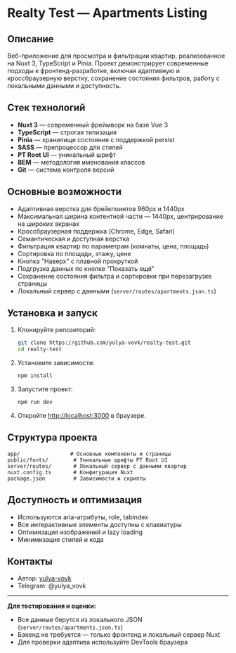 # Realty Test — Apartments Listing

## Описание

Веб-приложение для просмотра и фильтрации квартир, реализованное на Nuxt 3, TypeScript и Pinia. Проект демонстрирует современные подходы к фронтенд-разработке, включая адаптивную и кроссбраузерную верстку, сохранение состояния фильтров, работу с локальными данными и доступность.

## Стек технологий
- **Nuxt 3** — современный фреймворк на базе Vue 3
- **TypeScript** — строгая типизация
- **Pinia** — хранилище состояния с поддержкой persist
- **SASS** — препроцессор для стилей
- **PT Root UI** — уникальный шрифт
- **BEM** — методология именования классов
- **Git** — система контроля версий

## Основные возможности
- Адаптивная верстка для брейкпоинтов 960px и 1440px
- Максимальная ширина контентной части — 1440px, центрирование на широких экранах
- Кроссбраузерная поддержка (Chrome, Edge, Safari)
- Семантическая и доступная верстка
- Фильтрация квартир по параметрам (комнаты, цена, площадь)
- Сортировка по площади, этажу, цене
- Кнопка "Наверх" с плавной прокруткой
- Подгрузка данных по кнопке "Показать ещё"
- Сохранение состояния фильтра и сортировки при перезагрузке страницы
- Локальный сервер с данными (`server/routes/apartments.json.ts`)

## Установка и запуск

1. Клонируйте репозиторий:
   ```sh
   git clone https://github.com/yulya-vovk/realty-test.git
   cd realty-test
   ```
2. Установите зависимости:
   ```sh
   npm install
   ```
3. Запустите проект:
   ```sh
   npm run dev
   ```
4. Откройте [http://localhost:3000](http://localhost:3000) в браузере.

## Структура проекта
```
app/                # Основные компоненты и страницы
public/fonts/        # Уникальные шрифты PT Root UI
server/routes/       # Локальный сервер с данными квартир
nuxt.config.ts       # Конфигурация Nuxt
package.json         # Зависимости и скрипты
```

## Доступность и оптимизация
- Используются aria-атрибуты, role, tabindex
- Все интерактивные элементы доступны с клавиатуры
- Оптимизация изображений и lazy loading
- Минимизация стилей и кода

## Контакты
- Автор: [yulya-vovk](https://github.com/yulya-vovk)
- Telegram: @yulya_vovk

---

**Для тестирования и оценки:**
- Все данные берутся из локального JSON (`server/routes/apartments.json.ts`)
- Бэкенд не требуется — только фронтенд и локальный сервер Nuxt
- Для проверки адаптива используйте DevTools браузера
